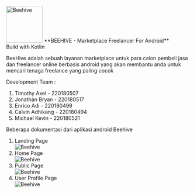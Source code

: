 <img src="https://github.com/EnricoAdi/Beehive-Android/blob/master/docs/logo.jpg?raw=true" alt="Beehive" width="100">
**BEEHIVE - Marketplace Freelancer For Android** <br>
Build with Kotlin 

BeeHive adalah sebuah layanan marketplace untuk para calon pembeli jasa dan freelancer online berbasis android yang akan membantu anda untuk mencari tenaga freelance yang paling cocok

Development Team : 
<ol>
<li>Timothy Axel - 220180507</li>
<li>Jonathan Bryan - 220180517</li>
<li>Enrico Adi - 220180499</li>
<li>Calvin Adhikang - 220180494</li>
<li>Michael Kevin - 220180521</li>
</ol>

Beberapa dokumentasi dari aplikasi android Beehive
<ol>
<li>
Landing Page <br/>
<img src="https://github.com/EnricoAdi/Beehive-Android/blob/master/docs/landing.jpg?raw=true" alt="Beehive" >
</li>
<li>
Home Page <br/>
<img src="https://github.com/EnricoAdi/Beehive-Android/blob/master/docs/home.jpg?raw=true" alt="Beehive">
</li>
<li>
Public Page <br/>
<img src="https://github.com/EnricoAdi/Beehive-Android/blob/master/docs/public.jpg?raw=true" alt="Beehive">
</li>
<li>
User Profile Page <br/>
<img src="https://github.com/EnricoAdi/Beehive-Android/blob/master/docs/profile.jpg?raw=true" alt="Beehive">
</li>
</ol>
